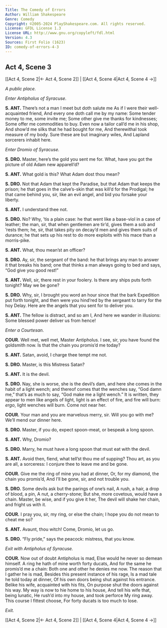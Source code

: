 ```yaml
---
Title: The Comedy of Errors
Author: William Shakespeare
Genre: Comedy
Copyright: ©2005-2024 PlayShakespeare.com. All rights reserved.
License: GFDL License 1.3
License URL: http://www.gnu.org/copyleft/fdl.html
Version: 4.3
Sources: First Folio (1623)
ID: comedy-of-errors-4-3
---
```


## Act 4, Scene 3
[[Act 4, Scene 2|← Act 4, Scene 2]] | [[Act 4, Scene 4|Act 4, Scene 4 →]]

*A public place.*

*Enter Antipholus of Syracuse.*

**S. ANT.**
There’s not a man I meet but doth salute me
As if I were their well-acquainted friend,
And every one doth call me by my name:
Some tender money to me, some invite me;
Some other give me thanks for kindnesses;
Some offer me commodities to buy.
Even now a tailor call’d me in his shop,
And show’d me silks that he had bought for me,
And therewithal took measure of my body.
Sure these are but imaginary wiles,
And Lapland sorcerers inhabit here.

*Enter Dromio of Syracuse.*

**S. DRO.**
Master, here’s the gold you sent me for. What, have you got the picture of old Adam new apparell’d?

**S. ANT.**
What gold is this? What Adam dost thou mean?

**S. DRO.**
Not that Adam that kept the Paradise, but that Adam that keeps the prison; he that goes in the calve’s-skin that was kill’d for the Prodigal; he that came behind you, sir, like an evil angel, and bid you forsake your liberty.

**S. ANT.**
I understand thee not.

**S. DRO.**
No? Why, ’tis a plain case: he that went like a base-viol in a case of leather; the man, sir, that when gentlemen are tir’d, gives them a sob and ’rests them; he, sir, that takes pity on decay’d men and gives them suits of durance; he that sets up his rest to do more exploits with his mace than a morris-pike.

**S. ANT.**
What, thou mean’st an officer?

**S. DRO.**
Ay, sir, the sergeant of the band: he that brings any man to answer it that breaks his band; one that thinks a man always going to bed and says, “God give you good rest!”

**S. ANT.**
Well, sir, there rest in your foolery. Is there any ships puts forth tonight? May we be gone?

**S. DRO.**
Why, sir, I brought you word an hour since that the bark Expedition put forth tonight, and then were you hind’red by the sergeant to tarry for the hoy Delay. Here are the angels that you sent for to deliver you.

**S. ANT.**
The fellow is distract, and so am I,
And here we wander in illusions:
Some blessed power deliver us from hence!

*Enter a Courtesan.*

**COUR.**
Well met, well met, Master Antipholus.
I see, sir, you have found the goldsmith now.
Is that the chain you promis’d me today?

**S. ANT.**
Satan, avoid, I charge thee tempt me not.

**S. DRO.**
Master, is this Mistress Satan?

**S. ANT.**
It is the devil.

**S. DRO.**
Nay, she is worse, she is the devil’s dam, and here she comes in the habit of a light wench; and thereof comes that the wenches say, “God damn me,” that’s as much to say, “God make me a light wench.” It is written, they appear to men like angels of light, light is an effect of fire, and fire will burn: *ergo*, light wenches will burn. Come not near her.

**COUR.**
Your man and you are marvelous merry, sir.
Will you go with me? We’ll mend our dinner here.

**S. DRO.**
Master, if you do, expect spoon-meat, or bespeak a long spoon.

**S. ANT.**
Why, Dromio?

**S. DRO.**
Marry, he must have a long spoon that must eat with the devil.

**S. ANT.**
Avoid then, fiend, what tell’st thou me of supping?
Thou art, as you are all, a sorceress:
I conjure thee to leave me and be gone.

**COUR.**
Give me the ring of mine you had at dinner,
Or, for my diamond, the chain you promis’d,
And I’ll be gone, sir, and not trouble you.

**S. DRO.**
Some devils ask but the parings of one’s nail,
A rush, a hair, a drop of blood, a pin,
A nut, a cherry-stone;
But she, more covetous, would have a chain.
Master, be wise, and if you give it her,
The devil will shake her chain, and fright us with it.

**COUR.**
I pray you, sir, my ring, or else the chain;
I hope you do not mean to cheat me so?

**S. ANT.**
Avaunt, thou witch! Come, Dromio, let us go.

**S. DRO.**
“Fly pride,” says the peacock: mistress, that you know.

*Exit with Antipholus of Syracuse.*

**COUR.**
Now out of doubt Antipholus is mad,
Else would he never so demean himself.
A ring he hath of mine worth forty ducats,
And for the same he promis’d me a chain:
Both one and other he denies me now.
The reason that I gather he is mad,
Besides this present instance of his rage,
Is a mad tale he told today at dinner,
Of his own doors being shut against his entrance.
Belike his wife, acquainted with his fits,
On purpose shut the doors against his way.
My way is now to hie home to his house,
And tell his wife that, being lunatic,
He rush’d into my house, and took perforce
My ring away. This course I fittest choose,
For forty ducats is too much to lose.

*Exit.*

[[Act 4, Scene 2|← Act 4, Scene 2]] | [[Act 4, Scene 4|Act 4, Scene 4 →]]